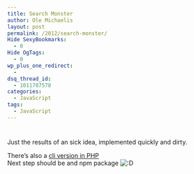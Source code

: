 ```yaml
---
title: Search Monster
author: Ole Michaelis
layout: post
permalink: /2012/search-monster/
Hide SexyBookmarks:
  - 0
Hide OgTags:
  - 0
wp_plus_one_redirect:
  - 
dsq_thread_id:
  - 1011707578
categories:
  - JavaScript
tags:
  - JavaScript
---
```

# 

Just the results of an sick idea, implemented quickly and dirty.  


There’s also a [cli version in PHP][1]  
Next step should be and npm package ![:D][2] 

 [1]: http://www.youtube.com/watch?v=UAIaJPkSuUw&feature=youtu.be
 [2]: http://blog.codestars.eu/wp-includes/images/smilies/icon_biggrin.gif

